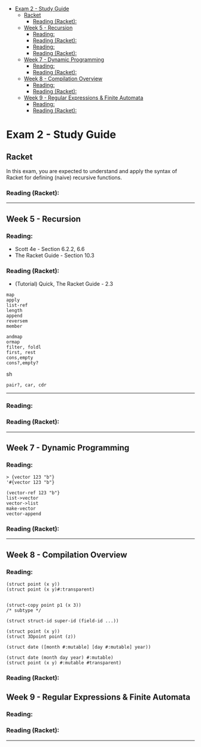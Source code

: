 - [Exam 2 - Study Guide](#exam-2---study-guide)
  - [Racket](#racket)
    - [Reading (Racket):](#reading-racket)
  - [Week 5 - Recursion](#week-5---recursion)
    - [Reading:](#reading)
    - [Reading (Racket):](#reading-racket-1)
    - [Reading:](#reading-1)
    - [Reading (Racket):](#reading-racket-2)
  - [Week 7 - Dynamic Programming](#week-7---dynamic-programming)
    - [Reading:](#reading-2)
    - [Reading (Racket):](#reading-racket-3)
  - [Week 8 - Compilation Overview](#week-8---compilation-overview)
    - [Reading:](#reading-3)
    - [Reading (Racket):](#reading-racket-4)
  - [Week 9 - Regular Expressions & Finite Automata](#week-9---regular-expressions--finite-automata)
    - [Reading:](#reading-4)
    - [Reading (Racket):](#reading-racket-5)

# Exam 2 - Study Guide

## Racket
In this exam, you are expected to understand and apply the syntax of Racket for defining (naive) recursive functions.

### Reading (Racket):

---

## Week 5 - Recursion
### Reading:
 - Scott 4e - Section 6.2.2, 6.6
 - The Racket Guide - Section 10.3



### Reading (Racket):
- (Tutorial) Quick, The Racket Guide - 2.3

```rkt
map
apply
list-ref
length
append
reversem
member

andmap
ormap
filter, foldl
first, rest
cons,empty
cons?,empty?
```

sh

```rkt
pair?, car, cdr
```

---

### Reading:

### Reading (Racket):

---

## Week 7 - Dynamic Programming
### Reading:

```
> {vector 123 "b"}
'#{vector 123 "b"}

(vector-ref 123 "b"}
list->vector
vector->list
make-vector
vector-append
```

### Reading (Racket):

---

## Week 8 - Compilation Overview
### Reading:

```rkt
(struct point (x y))
(struct point (x y)#:transparent)


(struct-copy point p1 (x 3))
/* subtype */

(struct struct‐id super‐id (field‐id ...))

(struct point (x y))
(struct 3Dpoint point (z))

(struct date ([month #:mutable] [day #:mutable] year))

(struct date (month day year) #:mutable)
(struct point (x y) #:mutable #transparent)
```

### Reading (Racket):

## Week 9 - Regular Expressions & Finite Automata
### Reading:

### Reading (Racket):

---

